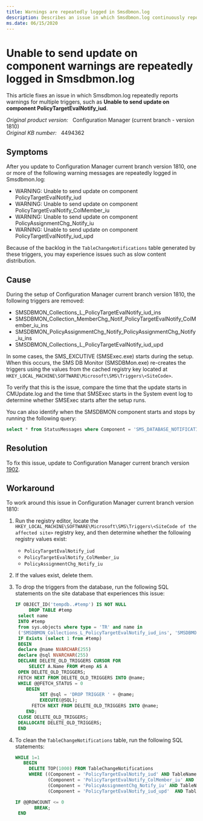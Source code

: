 ```yaml
---
title: Warnings are repeatedly logged in Smsdbmon.log
description: Describes an issue in which Smsdbmon.log continuously reports warnings for multiple triggers such as Unable to send update on component PolicyTargetEvalNotify_iud after updating to Configuration Manager version current branch 1810.
ms.date: 06/15/2020
---
```

# Unable to send update on component warnings are repeatedly logged in Smsdbmon.log

This article fixes an issue in which Smsdbmon.log repeatedly reports warnings for multiple triggers, such as **Unable to send update on component PolicyTargetEvalNotify_iud**.

_Original product version:_ &nbsp; Configuration Manager (current branch - version 1810)  
_Original KB number:_ &nbsp; 4494362

## Symptoms

After you update to Configuration Manager current branch version 1810, one or more of the following warning messages are repeatedly logged in Smsdbmon.log:

- WARNING: Unable to send update on component PolicyTargetEvalNotify_iud
- WARNING: Unable to send update on component PolicyTargetEvalNotify_ColMember_iu
- WARNING: Unable to send update on component PolicyAssignmentChg_Notify_iu
- WARNING: Unable to send update on component PolicyTargetEvalNotify_iud_upd

Because of the backlog in the `TableChangeNotifications` table generated by these triggers, you may experience issues such as slow content distribution.

## Cause

During the setup of Configuration Manager current branch version 1810, the following triggers are removed:

- SMSDBMON_Collections_L_PolicyTargetEvalNotify_iud_ins
- SMSDBMON_Collection_MemberChg_Notif_PolicyTargetEvalNotify_ColMember_iu_ins
- SMSDBMON_PolicyAssignmentChg_Notify_PolicyAssignmentChg_Notify_iu_ins
- SMSDBMON_Collections_L_PolicyTargetEvalNotify_iud_upd

In some cases, the SMS_EXCUTIVE (SMSExec.exe) starts during the setup. When this occurs, the SMS DB Monitor (SMSDBMon.exe) re-creates the triggers using the values from the cached registry key located at `HKEY_LOCAL_MACHINE\SOFTWARE\Microsoft\SMS\Triggers\<SiteCode>`.

To verify that this is the issue, compare the time that the update starts in CMUpdate.log and the time that SMSExec starts in the System event log to determine whether SMSExec starts after the setup runs.

You can also identify when the SMSDBMON component starts and stops by running the following query:

```sql
select * from StatusMessages where Component = 'SMS_DATABASE_NOTIFICATION_MONITOR' and MessageID in (500, 501, 502, 503, 504) order by Time DESC
```

## Resolution

To fix this issue, update to Configuration Manager current branch version [1902](/mem/configmgr/core/plan-design/changes/whats-new-in-version-1902).

## Workaround

To work around this issue in Configuration Manager current branch version 1810:

1. Run the registry editor, locate the `HKEY_LOCAL_MACHINE\SOFTWARE\Microsoft\SMS\Triggers\<SiteCode of the affected site>` registry key, and then determine whether the following registry values exist:

   - `PolicyTargetEvalNotify_iud`
   - `PolicyTargetEvalNotify_ColMember_iu`
   - `PolicyAssignmentChg_Notify_iu`

1. If the values exist, delete them.
1. To drop the triggers from the database, run the following SQL statements on the site database that experiences this issue:

    ```sql
    IF OBJECT_ID('tempdb..#temp') IS NOT NULL
         DROP TABLE #temp
     select name
     INTO #temp
     from sys.objects where type = 'TR' and name in
     ('SMSDBMON_Collections_L_PolicyTargetEvalNotify_iud_ins', 'SMSDBMON_Collection_MemberChg_Notif_PolicyTargetEvalNotify_ColMember_iu_ins', 'SMSDBMON_PolicyAssignmentChg_Notify_PolicyAssignmentChg_Notify_iu_ins','SMSDBMON_Collections_L_PolicyTargetEvalNotify_iud_upd')
     IF Exists (select 1 from #temp)
     BEGIN
     declare @name NVARCHAR(255)
     declare @sql NVARCHAR(255)
     DECLARE DELETE_OLD_TRIGGERS CURSOR FOR
         SELECT A.Name FROM #temp AS A
     OPEN DELETE_OLD_TRIGGERS;
     FETCH NEXT FROM DELETE_OLD_TRIGGERS INTO @name;
     WHILE @@FETCH_STATUS = 0
        BEGIN
             SET @sql = 'DROP TRIGGER ' + @name;
             EXECUTE(@SQL);
          FETCH NEXT FROM DELETE_OLD_TRIGGERS INTO @name;
        END;
     CLOSE DELETE_OLD_TRIGGERS;
     DEALLOCATE DELETE_OLD_TRIGGERS;
     END
    ```

1. To clean the `TableChangeNotifications` table, run the following SQL statements:

    ```sql
    WHILE 1=1
       BEGIN
         DELETE TOP(1000) FROM TableChangeNotifications
         WHERE ((Component = 'PolicyTargetEvalNotify_iud' AND TableName = 'Collections_L') OR
                (Component = 'PolicyTargetEvalNotify_ColMember_iu' AND TableName = 'Collection_MemberChg_Notif') OR
                (Component = 'PolicyAssignmentChg_Notify_iu' AND TableName = 'PolicyAssignmentChg_Notify') OR
                (Component = 'PolicyTargetEvalNotify_iud_upd'  AND TableName = 'Collections_L'))

    IF @@ROWCOUNT <= 0
           BREAK;
     END
    ```
